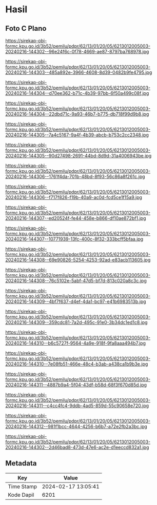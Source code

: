 # Hasil

## Foto C Plano

https://sirekap-obj-formc.kpu.go.id/3b52/pemilu/pdpr/62/13/01/20/05/6213012005003-20240216-144302--96e24f6c-0f78-4669-ae87-8797ba768978.jpg

https://sirekap-obj-formc.kpu.go.id/3b52/pemilu/pdpr/62/13/01/20/05/6213012005003-20240216-144303--485a892e-3966-4608-8d39-0482b9fe4795.jpg

https://sirekap-obj-formc.kpu.go.id/3b52/pemilu/pdpr/62/13/01/20/05/6213012005003-20240216-144304--d70ee362-b71c-4b39-97bb-6f50a499c08f.jpg

https://sirekap-obj-formc.kpu.go.id/3b52/pemilu/pdpr/62/13/01/20/05/6213012005003-20240216-144304--22dbd71c-9a93-46b7-b775-db718f99d9b8.jpg

https://sirekap-obj-formc.kpu.go.id/3b52/pemilu/pdpr/62/13/01/20/05/6213012005003-20240216-144305--7a4c5167-9a4f-4b39-abcb-b753c2cc2348.jpg

https://sirekap-obj-formc.kpu.go.id/3b52/pemilu/pdpr/62/13/01/20/05/6213012005003-20240216-144305--90d27498-2691-44bd-8d9d-31a4006943be.jpg

https://sirekap-obj-formc.kpu.go.id/3b52/pemilu/pdpr/62/13/01/20/05/6213012005003-20240216-144306--1761f4da-701b-48bd-8f93-56c86a8f261c.jpg

https://sirekap-obj-formc.kpu.go.id/3b52/pemilu/pdpr/62/13/01/20/05/6213012005003-20240216-144306--f717f826-f19b-40a9-ac0d-fcd5ce1f15a9.jpg

https://sirekap-obj-formc.kpu.go.id/3b52/pemilu/pdpr/62/13/01/20/05/6213012005003-20240216-144307--ed20524f-fe44-458e-b866-df10ae872bf1.jpg

https://sirekap-obj-formc.kpu.go.id/3b52/pemilu/pdpr/62/13/01/20/05/6213012005003-20240216-144307--10771939-13fc-400c-8f32-333bcff5bfaa.jpg

https://sirekap-obj-formc.kpu.go.id/3b52/pemilu/pdpr/62/13/01/20/05/6213012005003-20240216-144308--69e90826-5254-4253-92ad-e83acb113605.jpg

https://sirekap-obj-formc.kpu.go.id/3b52/pemilu/pdpr/62/13/01/20/05/6213012005003-20240216-144308--76c5102e-5abf-47d5-bf7d-813c020a8c3c.jpg

https://sirekap-obj-formc.kpu.go.id/3b52/pemilu/pdpr/62/13/01/20/05/6213012005003-20240216-144309--4bf7f637-d4ef-4da1-bc97-e41b6983513b.jpg

https://sirekap-obj-formc.kpu.go.id/3b52/pemilu/pdpr/62/13/01/20/05/6213012005003-20240216-144309--359cdc81-7a2d-495c-91e0-3b34dc1ed1c8.jpg

https://sirekap-obj-formc.kpu.go.id/3b52/pemilu/pdpr/62/13/01/20/05/6213012005003-20240216-144310--b6c5727f-9564-4a9e-918f-9fa8aaa494b7.jpg

https://sirekap-obj-formc.kpu.go.id/3b52/pemilu/pdpr/62/13/01/20/05/6213012005003-20240216-144310--7e08fb51-466e-48c4-b3ab-a438ca1b9b3e.jpg

https://sirekap-obj-formc.kpu.go.id/3b52/pemilu/pdpr/62/13/01/20/05/6213012005003-20240216-144311--4887b9a4-5f04-43df-b58d-68f3f670d85d.jpg

https://sirekap-obj-formc.kpu.go.id/3b52/pemilu/pdpr/62/13/01/20/05/6213012005003-20240216-144311--c4cc4fc4-9ddb-4ad5-859d-55c90658e720.jpg

https://sirekap-obj-formc.kpu.go.id/3b52/pemilu/pdpr/62/13/01/20/05/6213012005003-20240216-144312--981f1bcc-4644-4256-b6b7-a72e2fb2a3bc.jpg

https://sirekap-obj-formc.kpu.go.id/3b52/pemilu/pdpr/62/13/01/20/05/6213012005003-20240216-144302--2d46bad8-473d-47e6-ac2e-d1eeccd832a1.jpg


## Metadata

| Key        | Value               |
| ---------- | ------------------- |
| Time Stamp | 2024-02-17 13:05:41 |
| Kode Dapil | 6201                |



